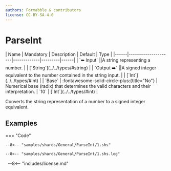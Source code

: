 ```yaml
---
authors: Formabble & contributors
license: CC-BY-SA-4.0
---
```



# ParseInt

<div class="sh-parameters" markdown="1">
| Name | Mandatory | Description | Default | Type |
|------|---------------------|-------------|---------|------|
| `⬅️ Input` ||A string representing a number. | | [`String`](../../types/#string) |
| `Output ➡️` ||A signed integer equivalent to the number contained in the string input. | | [`Int`](../../types/#int) |
| `Base` | :fontawesome-solid-circle-plus:{title="No"}  | Numerical base (radix) that determines the valid characters and their interpretation. | `10` | [`Int`](../../types/#int) |

</div>

Converts the string representation of a number to a signed integer equivalent.

## Examples

=== "Code"

  ```x86asm linenums="1"
  --8<-- "samples/shards/General/ParseInt/1.shs"
  ```

  ```
  --8<-- "samples/shards/General/ParseInt/1.shs.log"
  ```
&nbsp;
--8<-- "includes/license.md"

